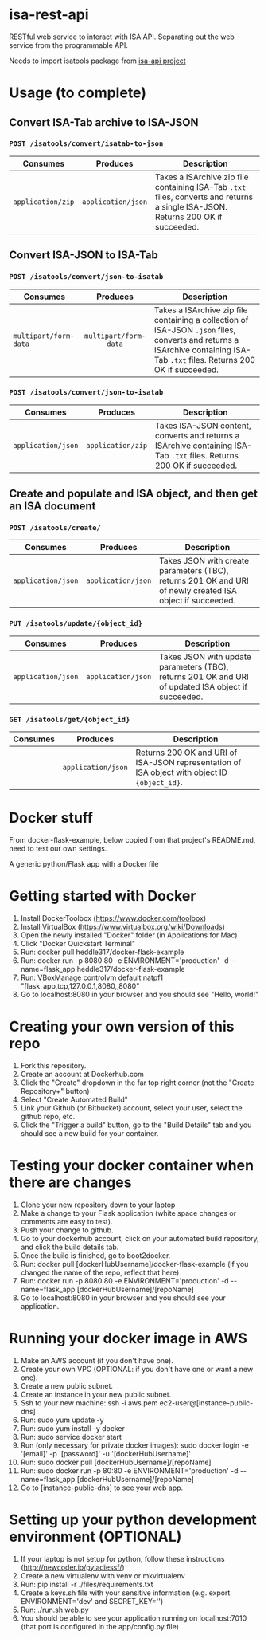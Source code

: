 # isa-rest-api

RESTful web service to interact with ISA API. Separating out the web service from the programmable API.

Needs to import isatools package from [isa-api project](https://github.com/ISA-tools/isa-api)

# Usage (to complete)
## Convert ISA-Tab archive to ISA-JSON
### `POST /isatools/convert/isatab-to-json`
| Consumes              | Produces           | Description    |
| --------------------- |:------------------:| -------------- |
| `application/zip`    | `application/json` |  Takes a ISArchive zip file containing ISA-Tab `.txt` files, converts and returns a single ISA-JSON. Returns 200 OK if succeeded. |

## Convert ISA-JSON to ISA-Tab
### `POST /isatools/convert/json-to-isatab`
| Consumes              | Produces              | Description    |
| --------------------- |:---------------------:| -------------- |
| `multipart/form-data` | `multipart/form-data` |  Takes a ISArchive zip file containing a collection of ISA-JSON `.json` files, converts and returns a ISArchive containing ISA-Tab `.txt` files. Returns 200 OK if succeeded.|

### `POST /isatools/convert/json-to-isatab`
| Consumes              | Produces              | Description    |
| --------------------- |:---------------------:| -------------- |
| `application/json`    | `application/zip`     |  Takes ISA-JSON content, converts and returns a ISArchive containing ISA-Tab `.txt` files. Returns 200 OK if succeeded. |

## Create and populate and ISA object, and then get an ISA document
### `POST /isatools/create/`
| Consumes              | Produces              | Description    |
| --------------------- |:---------------------:| -------------- |
| `application/json`    | `application/json`    |  Takes JSON with create parameters (TBC), returns 201 OK and URI of newly created ISA object if succeeded. |

### `PUT /isatools/update/{object_id}`
| Consumes              | Produces              | Description    |
| --------------------- |:---------------------:| -------------- |
| `application/json`    | `application/json`    |  Takes JSON with update parameters (TBC), returns 201 OK and URI of updated ISA object if succeeded. |

### `GET /isatools/get/{object_id}`
| Consumes              | Produces              | Description    |
| --------------------- |:---------------------:| -------------- |
|                       | `application/json`    |  Returns 200 OK and URI of ISA-JSON representation of ISA object with object ID `{object_id}`. |

# Docker stuff

From docker-flask-example, below copied from that project's README.md, need to test our own settings.

A generic python/Flask app with a Docker file

# Getting started with Docker
1. Install DockerToolbox (https://www.docker.com/toolbox)
2. Install VirtualBox (https://www.virtualbox.org/wiki/Downloads)
3. Open the newly installed "Docker" folder (in Applications for Mac)
4. Click "Docker Quickstart Terminal"
5. Run: docker pull heddle317/docker-flask-example
6. Run: docker run -p 8080:80 -e ENVIRONMENT='production' -d --name=flask_app heddle317/docker-flask-example
7. Run: VBoxManage controlvm default natpf1 "flask_app,tcp,127.0.0.1,8080,,8080"
8. Go to localhost:8080 in your browser and you should see "Hello, world!"

# Creating your own version of this repo
1. Fork this repository.
2. Create an account at Dockerhub.com
3. Click the "Create" dropdown in the far top right corner (not the "Create Repository+" button)
4. Select "Create Automated Build"
5. Link your Github (or Bitbucket) account, select your user, select the github repo, etc.
6. Click the "Trigger a build" button, go to the "Build Details" tab and you should see a new build for your container.

# Testing your docker container when there are changes
1. Clone your new repository down to your laptop
2. Make a change to your Flask application (white space changes or comments are easy to test).
3. Push your change to github.
4. Go to your dockerhub account, click on your automated build repository, and click the build details tab.
5. Once the build is finished, go to boot2docker.
6. Run: docker pull [dockerHubUsername]/docker-flask-example (if you changed the name of the repo, reflect that here)
7. Run: docker run -p 8080:80 -e ENVIRONMENT='production' -d --name=flask_app [dockerHubUsername]/[repoName]
8. Go to localhost:8080 in your browser and you should see your application.

# Running your docker image in AWS
1. Make an AWS account (if you don't have one).
2. Create your own VPC (OPTIONAL: if you don't have one or want a new one).
3. Create a new public subnet.
4. Create an instance in your new public subnet.
5. Ssh to your new machine: ssh -i aws.pem ec2-user@[instance-public-dns]
6. Run: sudo yum update -y
7. Run: sudo yum install -y docker
8. Run: sudo service docker start
9. Run (only necessary for private docker images): sudo docker login -e '[email]' -p '[password]' -u '[dockerHubUsername]'
10. Run: sudo docker pull [dockerHubUsername]/[repoName]
11. Run: sudo docker run -p 80:80 -e ENVIRONMENT='production' -d --name=flask_app [dockerHubUsername]/[repoName]
12. Go to [instance-public-dns] to see your web app.

# Setting up your python development environment (OPTIONAL)
1. If your laptop is not setup for python, follow these instructions (http://newcoder.io/pyladiessf/)
2. Create a new virtualenv with venv or mkvirtualenv
3. Run: pip install -r ./files/requirements.txt
4. Create a keys.sh file with your sensitive information (e.g. export ENVIRONMENT='dev' and SECRET_KEY='')
5. Run: ./run.sh web.py
6. You should be able to see your application running on localhost:7010 (that port is configured in the app/config.py file)


